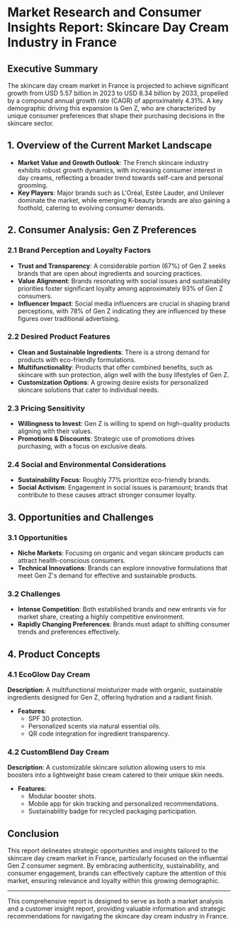 # Market Research and Consumer Insights Report: Skincare Day Cream Industry in France

## Executive Summary
The skincare day cream market in France is projected to achieve significant growth from USD 5.57 billion in 2023 to USD 8.34 billion by 2033, propelled by a compound annual growth rate (CAGR) of approximately 4.31%. A key demographic driving this expansion is Gen Z, who are characterized by unique consumer preferences that shape their purchasing decisions in the skincare sector.

## 1. Overview of the Current Market Landscape
- **Market Value and Growth Outlook**: The French skincare industry exhibits robust growth dynamics, with increasing consumer interest in day creams, reflecting a broader trend towards self-care and personal grooming.
- **Key Players**: Major brands such as L'Oréal, Estée Lauder, and Unilever dominate the market, while emerging K-beauty brands are also gaining a foothold, catering to evolving consumer demands.

## 2. Consumer Analysis: Gen Z Preferences
### 2.1 Brand Perception and Loyalty Factors
- **Trust and Transparency**: A considerable portion (67%) of Gen Z seeks brands that are open about ingredients and sourcing practices.
- **Value Alignment**: Brands resonating with social issues and sustainability priorities foster significant loyalty among approximately 93% of Gen Z consumers.
- **Influencer Impact**: Social media influencers are crucial in shaping brand perceptions, with 78% of Gen Z indicating they are influenced by these figures over traditional advertising.

### 2.2 Desired Product Features
- **Clean and Sustainable Ingredients**: There is a strong demand for products with eco-friendly formulations.
- **Multifunctionality**: Products that offer combined benefits, such as skincare with sun protection, align well with the busy lifestyles of Gen Z.
- **Customization Options**: A growing desire exists for personalized skincare solutions that cater to individual needs.

### 2.3 Pricing Sensitivity
- **Willingness to Invest**: Gen Z is willing to spend on high-quality products aligning with their values.
- **Promotions & Discounts**: Strategic use of promotions drives purchasing, with a focus on exclusive deals.

### 2.4 Social and Environmental Considerations
- **Sustainability Focus**: Roughly 77% prioritize eco-friendly brands.
- **Social Activism**: Engagement in social issues is paramount; brands that contribute to these causes attract stronger consumer loyalty.

## 3. Opportunities and Challenges
### 3.1 Opportunities
- **Niche Markets**: Focusing on organic and vegan skincare products can attract health-conscious consumers. 
- **Technical Innovations**: Brands can explore innovative formulations that meet Gen Z's demand for effective and sustainable products.

### 3.2 Challenges
- **Intense Competition**: Both established brands and new entrants vie for market share, creating a highly competitive environment.
- **Rapidly Changing Preferences**: Brands must adapt to shifting consumer trends and preferences effectively.

## 4. Product Concepts 
### 4.1 EcoGlow Day Cream
**Description**: A multifunctional moisturizer made with organic, sustainable ingredients designed for Gen Z, offering hydration and a radiant finish.

- **Features**:
  - SPF 30 protection.
  - Personalized scents via natural essential oils.
  - QR code integration for ingredient transparency.

### 4.2 CustomBlend Day Cream
**Description**: A customizable skincare solution allowing users to mix boosters into a lightweight base cream catered to their unique skin needs.

- **Features**:
  - Modular booster shots.
  - Mobile app for skin tracking and personalized recommendations.
  - Sustainability badge for recycled packaging participation.

## Conclusion
This report delineates strategic opportunities and insights tailored to the skincare day cream market in France, particularly focused on the influential Gen Z consumer segment. By embracing authenticity, sustainability, and consumer engagement, brands can effectively capture the attention of this market, ensuring relevance and loyalty within this growing demographic. 

---

This comprehensive report is designed to serve as both a market analysis and a customer insight report, providing valuable information and strategic recommendations for navigating the skincare day cream industry in France.
